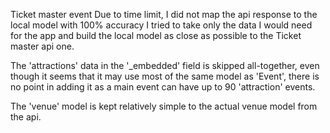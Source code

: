 Ticket master event
Due to time limit, I did not map the api response to the local model with 100% accuracy
I tried to take only the data I would need for the app and build the local model as close
as possible to the Ticket master api one.

The 'attractions' data in the '_embedded' field is skipped all-together, even though
it seems that it may use most of the same model as 'Event', there is no point in adding it
as a main event can have up to 90 'attraction' events.

The 'venue' model is kept relatively simple to the actual venue model from the api.